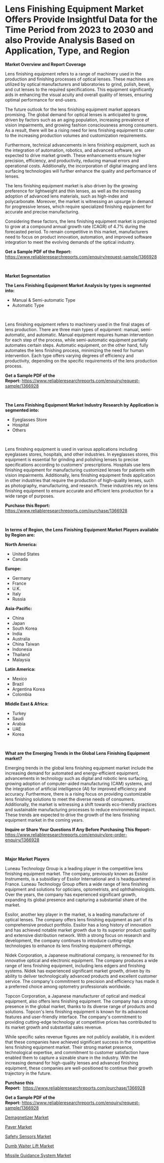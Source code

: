 <p><h1>Lens Finishing Equipment Market Offers Provide Insightful Data for the Time Period from 2023 to 2030 and also Provide Analysis Based on Application, Type, and Region</h1></p><p><strong>Market Overview and Report Coverage</strong></p>
<p><p>Lens finishing equipment refers to a range of machinery used in the production and finishing processes of optical lenses. These machines are utilized by optical manufacturers and laboratories to grind, polish, bevel, and cut lenses to the required specifications. This equipment significantly aids in enhancing the visual acuity and overall quality of lenses, ensuring optimal performance for end-users.</p><p>The future outlook for the lens finishing equipment market appears promising. The global demand for optical lenses is anticipated to grow, driven by factors such as an aging population, increasing prevalence of vision impairments, and growing fashion consciousness among consumers. As a result, there will be a rising need for lens finishing equipment to cater to the increasing production volumes and customization requirements.</p><p>Furthermore, technical advancements in lens finishing equipment, such as the integration of automation, robotics, and advanced software, are expected to drive market growth. These enhancements ensure higher precision, efficiency, and productivity, reducing manual errors and operational costs. Additionally, the incorporation of digital imaging and lens surfacing technologies will further enhance the quality and performance of lenses.</p><p>The lens finishing equipment market is also driven by the growing preference for lightweight and thin lenses, as well as the increasing adoption of advanced lens materials, such as high-index and polycarbonate. Moreover, the market is witnessing an upsurge in demand for progressive lenses, which require specialized finishing equipment for accurate and precise manufacturing.</p><p>Considering these factors, the lens finishing equipment market is projected to grow at a compound annual growth rate (CAGR) of 4.7% during the forecasted period. To remain competitive in this market, manufacturers need to focus on product innovation, automation, and improved software integration to meet the evolving demands of the optical industry.</p></p>
<p><strong>Get a Sample PDF of the Report:</strong> <a href="https://www.reliableresearchreports.com/enquiry/request-sample/1366928">https://www.reliableresearchreports.com/enquiry/request-sample/1366928</a></p>
<p>&nbsp;</p>
<p><strong>Market Segmentation</strong></p>
<p><strong>The Lens Finishing Equipment Market Analysis by types is segmented into:</strong></p>
<p><ul><li>Manual & Semi-automatic Type</li><li>Automatic Type</li></ul></p>
<p>&nbsp;</p>
<p><p>Lens finishing equipment refers to machinery used in the final stages of lens production. There are three main types of equipment: manual, semi-automatic, and automatic. Manual equipment requires human intervention for each step of the process, while semi-automatic equipment partially automates certain steps. Automatic equipment, on the other hand, fully automates the lens finishing process, minimizing the need for human intervention. Each type offers varying degrees of efficiency and productivity, depending on the specific requirements of the lens production process.</p></p>
<p><strong>Get a Sample PDF of the Report:</strong>&nbsp;<a href="https://www.reliableresearchreports.com/enquiry/request-sample/1366928">https://www.reliableresearchreports.com/enquiry/request-sample/1366928</a></p>
<p>&nbsp;</p>
<p><strong>The Lens Finishing Equipment Market Industry Research by Application is segmented into:</strong></p>
<p><ul><li>Eyeglasses Store</li><li>Hospital</li><li>Others</li></ul></p>
<p>&nbsp;</p>
<p><p>Lens finishing equipment is used in various applications including eyeglasses stores, hospitals, and other industries. In eyeglasses stores, this equipment is essential for grinding and polishing lenses to precise specifications according to customers' prescriptions. Hospitals use lens finishing equipment for manufacturing customized lenses for patients with vision impairments. Additionally, lens finishing equipment finds application in other industries that require the production of high-quality lenses, such as photography, manufacturing, and research. These industries rely on lens finishing equipment to ensure accurate and efficient lens production for a wide range of purposes.</p></p>
<p><strong>Purchase this Report:</strong>&nbsp; <a href="https://www.reliableresearchreports.com/purchase/1366928">https://www.reliableresearchreports.com/purchase/1366928</a></p>
<p>&nbsp;</p>
<p><strong>In terms of Region, the Lens Finishing Equipment Market Players available by Region are:</strong></p>
<p>
    <p> <strong> North America: </strong>
        <ul>
            <li>United States</li>
            <li>Canada</li>
        </ul>
        </p> 
    <p> <strong> Europe: </strong>
        <ul>
            <li>Germany</li>
            <li>France</li>
            <li>U.K.</li>
            <li>Italy</li>
            <li>Russia</li>
        </ul>
        </p> 
    <p> <strong> Asia-Pacific: </strong>
        <ul>
            <li>China</li>
            <li>Japan</li>
            <li>South Korea</li>
            <li>India</li>
            <li>Australia</li>
            <li>China Taiwan</li>
            <li>Indonesia</li>
            <li>Thailand</li>
            <li>Malaysia</li>
        </ul>
        </p> 
    <p> <strong> Latin America: </strong>
        <ul>
            <li>Mexico</li>
            <li>Brazil</li>
            <li>Argentina Korea</li>
            <li>Colombia</li>
        </ul>
        </p> 
    <p> <strong> Middle East & Africa: </strong>
        <ul>
            <li>Turkey</li>
            <li>Saudi</li>
            <li>Arabia</li>
            <li>UAE</li>
            <li>Korea</li>
        </ul>
    </p>
    </p>
<p>&nbsp;</p>
<p><strong>What are the Emerging Trends in the Global Lens Finishing Equipment market?</strong></p>
<p><p>Emerging trends in the global lens finishing equipment market include the increasing demand for automated and energy-efficient equipment, advancements in technology such as digital and robotic lens surfacing, growing adoption of computer-aided manufacturing (CAM) systems, and the integration of artificial intelligence (AI) for improved efficiency and accuracy. Furthermore, there is a rising focus on providing customizable lens finishing solutions to meet the diverse needs of consumers. Additionally, the market is witnessing a shift towards eco-friendly practices and sustainable manufacturing processes to reduce environmental impact. These trends are expected to drive the growth of the lens finishing equipment market in the coming years.</p></p>
<p><strong>Inquire or Share Your Questions If Any Before Purchasing This Report</strong>- <a href="https://www.reliableresearchreports.com/enquiry/pre-order-enquiry/1366928">https://www.reliableresearchreports.com/enquiry/pre-order-enquiry/1366928</a></p>
<p>&nbsp;</p>
<p><strong>Major Market Players</strong></p>
<p><p>Luneau Technology Group is a leading player in the competitive lens finishing equipment market. The company, previously known as Essilor Instruments, is a subsidiary of Essilor International and is headquartered in France. Luneau Technology Group offers a wide range of lens finishing equipment and solutions for opticians, optometrists, and ophthalmologists. Over the years, the company has experienced significant growth, expanding its global presence and capturing a substantial share of the market.</p><p>Essilor, another key player in the market, is a leading manufacturer of optical lenses. The company offers lens finishing equipment as part of its comprehensive product portfolio. Essilor has a long history of innovation and has achieved notable market growth due to its superior product quality and extensive distribution network. With a strong focus on research and development, the company continues to introduce cutting-edge technologies to enhance its lens finishing equipment offerings.</p><p>Nidek Corporation, a Japanese multinational company, is renowned for its innovative optical and electronic equipment. The company produces a wide range of lens finishing equipment, including lens edgers and finishing systems. Nidek has experienced significant market growth, driven by its ability to deliver technologically advanced products and excellent customer service. The company's commitment to precision and efficiency has made it a preferred choice among optometry professionals worldwide.</p><p>Topcon Corporation, a Japanese manufacturer of optical and medical equipment, also offers lens finishing equipment. The company has a strong presence in the global market, thanks to its diverse range of products and solutions. Topcon's lens finishing equipment is known for its advanced features and user-friendly interface. The company's commitment to providing cutting-edge technology at competitive prices has contributed to its market growth and substantial sales revenue.</p><p>While specific sales revenue figures are not publicly available, it is evident that these companies have achieved significant success in the competitive lens finishing equipment market. Their strong market presence, technological expertise, and commitment to customer satisfaction have enabled them to capture a sizeable share in the industry. With the increasing demand for high-quality lenses and advanced finishing equipment, these companies are well-positioned to continue their growth trajectory in the future.</p></p>
<p><strong>Purchase this Report:</strong>&nbsp;&nbsp;<a href="https://www.reliableresearchreports.com/purchase/1366928">https://www.reliableresearchreports.com/purchase/1366928</a></p>
<p></p>
<p><strong>Get a Sample PDF of the Report:</strong>&nbsp;<a href="https://www.reliableresearchreports.com/enquiry/request-sample/1366928">https://www.reliableresearchreports.com/enquiry/request-sample/1366928</a></p>
<p><p><a href="https://github.com/NorbertYates/Market-Research-Report-List-1/blob/main/demagnetizer-market.md">Demagnetizer Market</a></p><p><a href="https://www.linkedin.com/pulse/paver-market-size-2023-2030-global-industrial-analysis-ylntc/">Paver Market</a></p><p><a href="https://www.linkedin.com/pulse/safety-sensors-market-challenges-opportunities-growth-3stfc/">Safety Sensors Market</a></p><p><a href="https://medium.com/@markuspagac/dumb-waiter-lift-market-size-growth-forecast-2023-2030-289628abe331">Dumb Waiter Lift Market</a></p><p><a href="https://medium.com/@sheilahaley2023/missile-guidance-system-market-size-growth-forecast-2023-2030-7d7f1bfac919">Missile Guidance System Market</a></p></p>